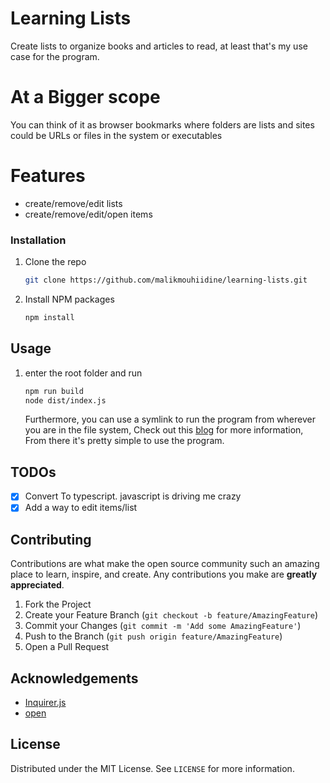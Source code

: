 # Learning Lists

Create lists to organize books and articles to read, at least that's my use case for the program.

# At a Bigger scope

You can think of it as browser bookmarks where folders are lists and sites could be URLs or files in the system or executables

# Features

- create/remove/edit lists
- create/remove/edit/open items

### Installation

1. Clone the repo
   ```sh
   git clone https://github.com/malikmouhiidine/learning-lists.git
   ```
2. Install NPM packages
   ```sh
   npm install
   ```

## Usage

1. enter the root folder and run
   ```sh
   npm run build
   node dist/index.js
   ```
   Furthermore, you can use a symlink to run the program from wherever you are in the file system, Check out this [blog](https://dev.to/unorthodev/utilizing-symbolic-links-in-your-node-js-projects-17bo) for more information, From there it's pretty simple to use the program.

## TODOs

- [x] Convert To typescript. javascript is driving me crazy
- [x] Add a way to edit items/list

## Contributing

Contributions are what make the open source community such an amazing place to learn, inspire, and create. Any contributions you make are **greatly appreciated**.

1. Fork the Project
2. Create your Feature Branch (`git checkout -b feature/AmazingFeature`)
3. Commit your Changes (`git commit -m 'Add some AmazingFeature'`)
4. Push to the Branch (`git push origin feature/AmazingFeature`)
5. Open a Pull Request

## Acknowledgements

- [Inquirer.js](https://github.com/SBoudrias/Inquirer.js)
- [open](https://github.com/sindresorhus/open)

## License

Distributed under the MIT License. See `LICENSE` for more information.

